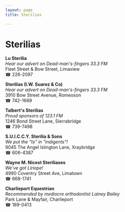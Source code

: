 ```yaml
---
layout: page 
title: Sterilias

---
```



# Sterilias


 **Lu Sterilia**  
_Hear our advert on Dead-man's-fingers 33.3 FM_  
Fleet Street & Bow Street, Limaview  
☎ 226-2097

**Sterilias (I.W. Suarez & Co)**  
_Hear our advert on Dead-man's-fingers 33.3 FM_  
3910 Bow Street Avenue, Romeoson  
☎ 742-1669

**Talbert's Sterilias**  
_Proud sponsors of 123.1 FM_  
1246 Bond Street Lane, Sierrabridge  
☎ 739-7498

**S.U.I.C.C.Y. Sterilia & Sons**  
_We put the "ts" in "indigents"!_  
9045 The Angel Islington Lane, Xraybridge  
☎ 606-4387

**Wayne M. Nicest Steriliases**  
_We've got Liriope!_  
4990 Coventry Street Ave, Limatown  
☎ 668-1741

**Charlieport Equestrian**  
_Recommended by mediocre orthodontist Lainey Bailey_  
Park Lane & Mayfair, Charlieport  
☎ 189-0413

